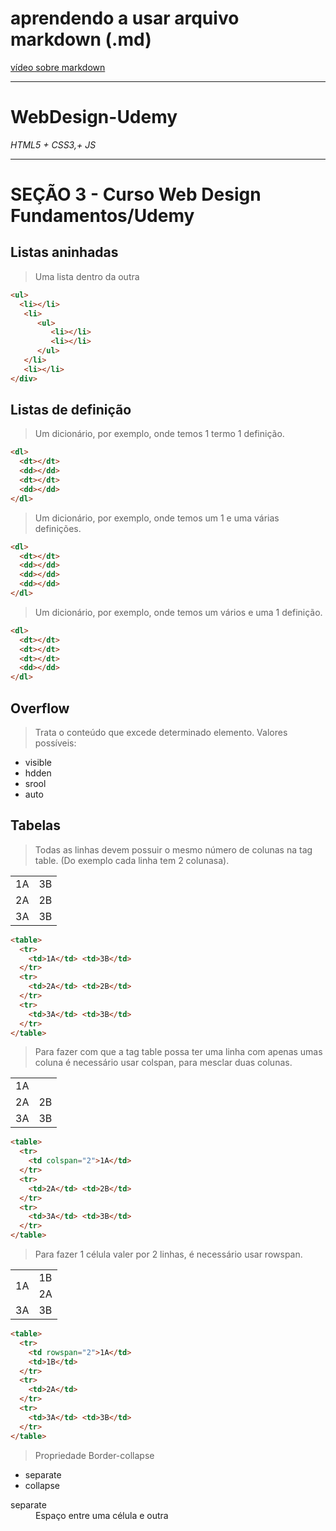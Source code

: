 # aprendendo a usar arquivo markdown (.md)

[vídeo sobre markdown](https://www.youtube.com/watch?v=ZUmeH3NmgX8)

___

# WebDesign-Udemy
*HTML5 + CSS3,+ JS*

___

# SEÇÃO 3 - Curso Web Design Fundamentos/Udemy

## Listas aninhadas 
> Uma lista dentro da outra

```html
<ul>
  <li></li>
   <li>
      <ul> 
         <li></li>
         <li></li>
      </ul>
   </li>
   <li></li>
</div>
```

## Listas de definição
> Um dicionário, por exemplo, onde temos 1 termo 1 definição.

```html
<dl>
  <dt></dt>
  <dd></dd>
  <dt></dt>
  <dd></dd>
</dl>
```
> Um dicionário, por exemplo, onde temos um 1 e uma várias definições.

```html
<dl>
  <dt></dt>
  <dd></dd>
  <dd></dd>
  <dd></dd>
</dl>
```
> Um dicionário, por exemplo, onde temos um vários e uma 1 definição.

```html
<dl>
  <dt></dt>
  <dt></dt>
  <dt></dt>
  <dd></dd>
</dl>
```
## Overflow
> Trata o conteúdo que excede determinado elemento.
Valores possíveis:
* visible
* hdden
* srool
* auto

## Tabelas
> Todas as linhas devem possuir o mesmo número de colunas na tag table. (Do exemplo cada linha tem 2 colunasa).

<table>
  <tr>
    <td>1A</td> <td>3B</td>
  </tr>
  <tr>
    <td>2A</td> <td>2B</td>
  </tr>  
  <tr>
    <td>3A</td> <td>3B</td>
  </tr>
</table>

```html
<table>
  <tr>
    <td>1A</td> <td>3B</td>
  </tr>
  <tr>
    <td>2A</td> <td>2B</td>
  </tr>  
  <tr>
    <td>3A</td> <td>3B</td>
  </tr>
</table>
```
> Para fazer com que a tag table possa ter uma linha com apenas umas coluna é necessário usar colspan, para mesclar duas colunas.

<table>
  <tr>
    <td colspan="2">1A</td>
  </tr>
  <tr>
    <td>2A</td> <td>2B</td>
  </tr>  
  <tr>
    <td>3A</td> <td>3B</td>
  </tr>
</table>

```html
<table>
  <tr>
    <td colspan="2">1A</td>
  </tr>
  <tr>
    <td>2A</td> <td>2B</td>
  </tr>  
  <tr>
    <td>3A</td> <td>3B</td>
  </tr>
</table>
```
> Para fazer 1 célula valer por 2 linhas, é necessário usar rowspan.

<table>
  <tr>
    <td rowspan="2">1A</td>
    <td>1B</td>
  </tr>
  <tr>
    <td>2A</td> 
  </tr>  
  <tr>
    <td>3A</td> <td>3B</td>
  </tr>
</table>

``` html 
<table>
  <tr>
    <td rowspan="2">1A</td>
    <td>1B</td>
  </tr>
  <tr>
    <td>2A</td> 
  </tr>  
  <tr>
    <td>3A</td> <td>3B</td>
  </tr>
</table>
```
> Propriedade Border-collapse
* separate
* collapse
<dl>
  <dt>separate</dt>
  <dd>Espaço entre uma célula e outra</dd>
</dl>
